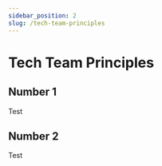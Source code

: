 ```yaml
---
sidebar_position: 2
slug: /tech-team-principles
---
```


# Tech Team Principles


## Number 1

Test 

## Number 2

Test


